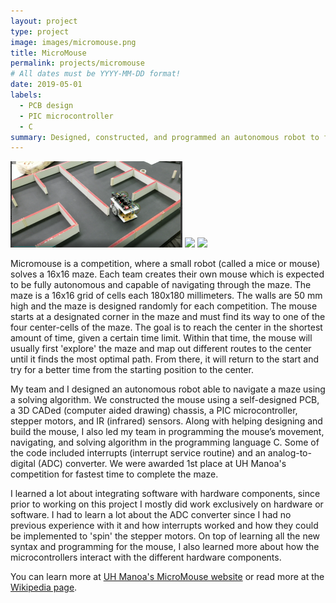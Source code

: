 ```yaml
---
layout: project
type: project
image: images/micromouse.png
title: MicroMouse
permalink: projects/micromouse
# All dates must be YYYY-MM-DD format!
date: 2019-05-01
labels:
  - PCB design
  - PIC microcontroller
  - C
summary: Designed, constructed, and programmed an autonomous robot to find the center of a maze (awarded 1st place at UH Manoa competition for fastest time).
---
```

<div class="ui large rounded images">
  <img class="ui image" src="../images/mmMaze.png">
  <img class="ui image" src="../images/mmBoard.png">
  <img class="ui image" src="../images/mmMouse.png">
</div>

Micromouse is a competition, where a small robot (called a mice or mouse) solves a 16x16 maze.  Each team creates their own mouse which is expected to be fully autonomous and capable of navigating through the maze.  The maze is a 16x16 grid of cells each 180x180 millimeters.  The walls are 50 mm high and the maze is designed randomly for each competition.  The mouse starts at a designated corner in the maze and must find its way to one of the four center-cells of the maze.  The goal is to reach the center in the shortest amount of time, given a certain time limit.  Within that time, the mouse will usually first 'explore' the maze and map out different routes to the center until it finds the most optimal path.  From there, it will return to the start and try for a better time from the starting position to the center.

My team and I designed an autonomous robot able to navigate a maze using a solving algorithm. We constructed the mouse using a self-designed PCB, a 3D CADed (computer aided drawing) chassis, a PIC microcontroller, stepper motors, and IR (infrared) sensors. Along with helping designing and build the mouse, I also led my team in programming the mouse’s movement, navigating, and solving algorithm in the programming language C.  Some of the code included interrupts (interrupt service routine) and an analog-to-digital (ADC) converter. We were awarded 1st place at UH Manoa's competition for fastest time to complete the maze.

I learned a lot about integrating software with hardware components, since prior to working on this project I mostly did work exclusively on hardware or software.  I had to learn a lot about the ADC converter since I had no previous experience with it and how interrupts worked and how they could be implemented to 'spin' the stepper motors.  On top of learning all the new syntax and programming for the mouse, I also learned more about how the microcontrollers interact with the different hardware components.  

You can learn more at [UH Manoa's MicroMouse website](http://ee.hawaii.edu/student/project.php?stc=1&pco=1&pro=22) or read more at the [Wikipedia page](https://en.wikipedia.org/wiki/Micromouse).
